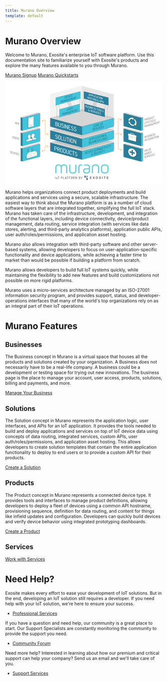 ```yaml
---
title: Murano Overview
template: default
---
```


# Murano Overview

Welcome to Murano, Exosite's enterprise IoT software platform. Use this documentation site to familiarize yourself with Exosite's products and explore the many features available to you through Murano.

<a class="btn btn-warning" href="https://exosite.com/business/signup">Murano Signup</a>
<a class="btn btn-warning" href="/quickstarts">Murano Quickstarts</a>

![murano overview image](/assets/platform_overview.png)

Murano helps organizations connect product deployments and build applications and services using a secure, scalable infrastructure. The easiest way to think about the Murano platform is as a number of cloud software layers that are integrated together, simplifying the full IoT stack. Murano has taken care of the infrastructure, development, and integration of the functional layers, including device connectivity, device/product management, data routing, service integration (with services like data stores, alerting, and third-party analytics platforms), application public APIs, user auth/roles/permissions, and application asset hosting. 

Murano also allows integration with third-party software and other server-based systems, allowing developers to focus on user-application-specific functionality and device applications, while achieving a faster time to market than would be possible if building a platform from scratch. 

Murano allows developers to build full IoT systems quickly, while maintaining the flexibility to add new features and build customizations not possible on more rigid platforms.

Murano uses a micro-services architecture managed by an ISO-27001 information security program, and provides support, status, and developer-operations interfaces that many of the world's top organizations rely on as an integral part of their IoT operations. 

# Murano Features

## Businesses

The Business concept in Murano is a virtual space that houses all the products and solutions created by your organization. A Business does not necessarily have to be a real-life company. A business could be a development or testing space for trying out new innovations. The business page is the place to manage your account, user access, products, solutions, billing and payments, and more.

[Manage Your Business](/guides/manage-business/)

## Solutions

The Solution concept in Murano represents the application logic, user interfaces, and APIs for an IoT application. It provides the tools needed to build and deploy applications and services on top of IoT device data using concepts of data routing, integrated services, custom APIs, user auth/roles/permissions, and application asset hosting. This allows developers to create solution templates that contain the entire application functionality to deploy to end users or to provide a custom API for their products.

[Create a Solution](/guides/create-solution/)

## Products

The Product concept in Murano represents a connected device type. It provides tools and interfaces to manage product definitions, allowing developers to deploy a fleet of devices using a common API hostname, provisioning sequence, definition for data routing, and content for things like infield updates and configuration. Developers can quickly build devices and verify device behavior using integrated prototyping dashboards.

[Create a Product](/guides/create-product/)

## Services

[Work with Services](/reference/services/)

# Need Help?

Exosite makes every effort to ease your development of IoT solutions. But in the end, developing an IoT solution still requires a developer. If you need help with your IoT solution, we're here to ensure your success.


- [Professional Services](https://exosite.com/services/professional-services/)

If you have a question and need help, our community is a great place to start. Our Support Specialists are constantly monitoring the community to provide the support you need.

- [Community Forum](https://community.exosite.com/)

Need more help? Interested in learning about how our premium and critical support can help your company? Send us an email and we'll take care of you.

- [Support Services](https://support.exosite.com/hc/)


